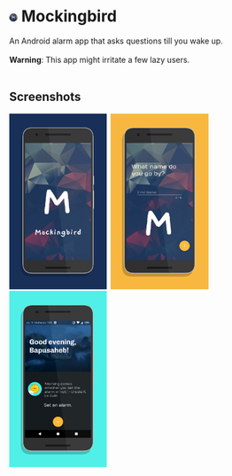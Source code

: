 # <img src="./design/app_icon.png" width="3%">&nbsp;Mockingbird
An Android alarm app that asks questions till you wake up.
<br/><br/>
**Warning**: This app might irritate a few lazy users.
<br/><br/>
## Screenshots
<img src="./design/screen0.png" width="35%">&ensp;<img src="./design/screen1.png" width="35%">
<br/>
<img src="./design/screen2.png" width="35%">